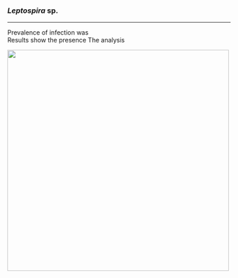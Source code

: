 ### *Leptospira* sp.
---------- 

Prevalence of infection was  
Results show the presence The analysis

    
<img src="https://user-images.githubusercontent.com/20196847/90186106-0eb41980-dd8e-11ea-941d-68988d116303.jpg" height="500" width="500" img align="center">



